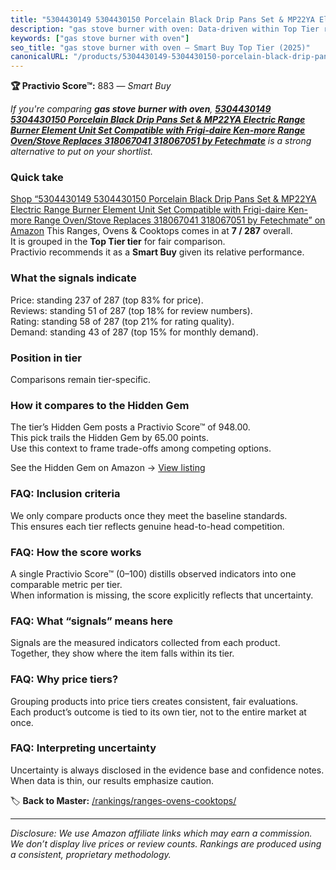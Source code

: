 ```yaml
---
title: "5304430149 5304430150 Porcelain Black Drip Pans Set & MP22YA Electric Range Burner Element Unit Set Compatible with Frigi-daire Ken-more Range Oven/Stove Replaces 318067041 318067051 by Fetechmate"
description: "gas stove burner with oven: Data-driven within Top Tier ranking using the Practivio Score™. Positioned by quality, value, demand, findability, momentum."
keywords: ["gas stove burner with oven"]
seo_title: "gas stove burner with oven — Smart Buy Top Tier (2025)"
canonicalURL: "/products/5304430149-5304430150-porcelain-black-drip-pans-set-mp22ya-electric-range-burner-element-unit-set-compatible-with-frigi-daire-ken-more-range-ovenstove-replaces-318067041-318067051-by-fetechmate-B09VBHGN8V/"
---
```


**🏆 Practivio Score™:** 883 — _Smart Buy_


*If you're comparing **gas stove burner with oven**, **[5304430149 5304430150 Porcelain Black Drip Pans Set & MP22YA Electric Range Burner Element Unit Set Compatible with Frigi-daire Ken-more Range Oven/Stove Replaces 318067041 318067051 by Fetechmate](https://www.amazon.com/dp/B09VBHGN8V?tag=practivio-20)** is a strong alternative to put on your shortlist.*
### Quick take
[Shop “5304430149 5304430150 Porcelain Black Drip Pans Set & MP22YA Electric Range Burner Element Unit Set Compatible with Frigi-daire Ken-more Range Oven/Stove Replaces 318067041 318067051 by Fetechmate” on Amazon](https://www.amazon.com/dp/B09VBHGN8V?tag=practivio-20)
This Ranges, Ovens & Cooktops comes in at **7 / 287** overall.  
It is grouped in the **Top Tier tier** for fair comparison.  
Practivio recommends it as a **Smart Buy** given its relative performance.

### What the signals indicate
Price: standing 237 of 287 (top 83% for price).  
Reviews: standing 51 of 287 (top 18% for review numbers).  
Rating: standing 58 of 287 (top 21% for rating quality).  
Demand: standing 43 of 287 (top 15% for monthly demand).

### Position in tier
Comparisons remain tier-specific.

### How it compares to the Hidden Gem
The tier’s Hidden Gem posts a Practivio Score™ of 948.00.  
This pick trails the Hidden Gem by 65.00 points.  
Use this context to frame trade-offs among competing options.  

See the Hidden Gem on Amazon → [View listing](https://www.amazon.com/dp/B0002YTM0I?tag=practivio-20)

### FAQ: Inclusion criteria
We only compare products once they meet the baseline standards.  
This ensures each tier reflects genuine head-to-head competition.

### FAQ: How the score works
A single Practivio Score™ (0–100) distills observed indicators into one comparable metric per tier.  
When information is missing, the score explicitly reflects that uncertainty.

### FAQ: What “signals” means here
Signals are the measured indicators collected from each product.  
Together, they show where the item falls within its tier.

### FAQ: Why price tiers?
Grouping products into price tiers creates consistent, fair evaluations.  
Each product’s outcome is tied to its own tier, not to the entire market at once.

### FAQ: Interpreting uncertainty
Uncertainty is always disclosed in the evidence base and confidence notes.  
When data is thin, our results emphasize caution.


🏷️ **Back to Master:** [/rankings/ranges-ovens-cooktops/](/rankings/ranges-ovens-cooktops/)

---
_Disclosure: We use Amazon affiliate links which may earn a commission. We don’t display live prices or review counts. Rankings are produced using a consistent, proprietary methodology._
